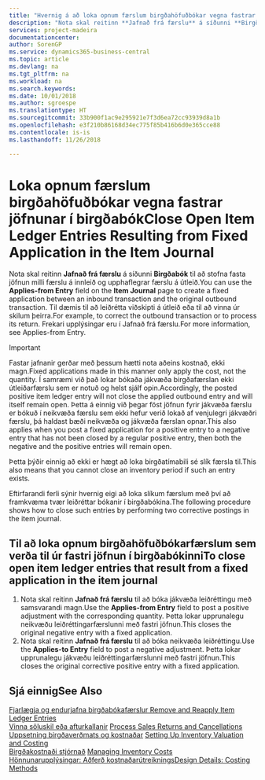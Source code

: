 ```yaml
---
title: "Hvernig á að loka opnum færslum birgðahöfuðbókar vegna fastrar jöfnunar í birgðabók | Microsoft Docs"
description: "Nota skal reitinn **Jafnað frá færslu** á síðunni **Birgðabók** til að stofna fasta jöfnun milli færslu á innleið og upphaflegrar færslu á útleið. Til dæmis til að leiðrétta viðskipti á útleið eða til að vinna úr skilum þeirra."
services: project-madeira
documentationcenter: 
author: SorenGP
ms.service: dynamics365-business-central
ms.topic: article
ms.devlang: na
ms.tgt_pltfrm: na
ms.workload: na
ms.search.keywords: 
ms.date: 10/01/2018
ms.author: sgroespe
ms.translationtype: HT
ms.sourcegitcommit: 33b900f1ac9e295921e7f3d6ea72cc93939d8a1b
ms.openlocfilehash: e3f210b86168d34ec775f85b416b6d0e365cce88
ms.contentlocale: is-is
ms.lasthandoff: 11/26/2018

---
```

# <a name="close-open-item-ledger-entries-resulting-from-fixed-application-in-the-item-journal"></a><span data-ttu-id="cb633-104">Loka opnum færslum birgðahöfuðbókar vegna fastrar jöfnunar í birgðabók</span><span class="sxs-lookup"><span data-stu-id="cb633-104">Close Open Item Ledger Entries Resulting from Fixed Application in the Item Journal</span></span>
<span data-ttu-id="cb633-105">Nota skal reitinn **Jafnað frá færslu** á síðunni **Birgðabók** til að stofna fasta jöfnun milli færslu á innleið og upphaflegrar færslu á útleið.</span><span class="sxs-lookup"><span data-stu-id="cb633-105">You can use the **Applies-from Entry** field on the **Item Journal** page to create a fixed application between an inbound transaction and the original outbound transaction.</span></span> <span data-ttu-id="cb633-106">Til dæmis til að leiðrétta viðskipti á útleið eða til að vinna úr skilum þeirra.</span><span class="sxs-lookup"><span data-stu-id="cb633-106">For example, to correct the outbound transaction or to process its return.</span></span> <span data-ttu-id="cb633-107">Frekari upplýsingar eru í Jafnað frá færslu.</span><span class="sxs-lookup"><span data-stu-id="cb633-107">For more information, see Applies-from Entry.</span></span>  

> [!IMPORTANT]  
>  <span data-ttu-id="cb633-108">Fastar jafnanir gerðar með þessum hætti nota aðeins kostnað, ekki magn.</span><span class="sxs-lookup"><span data-stu-id="cb633-108">Fixed applications made in this manner only apply the cost, not the quantity.</span></span> <span data-ttu-id="cb633-109">Í samræmi við það lokar bókaða jákvæða birgðafærslan ekki útleiðarfærslu sem er notuð og helst sjálf opin.</span><span class="sxs-lookup"><span data-stu-id="cb633-109">Accordingly, the posted positive item ledger entry will not close the applied outbound entry and will itself remain open.</span></span> <span data-ttu-id="cb633-110">Þetta á einnig við þegar föst jöfnun fyrir jákvæða færslu er bókuð í neikvæða færslu sem ekki hefur verið lokað af venjulegri jákvæðri færslu, þá haldast bæði neikvæða og jákvæða færslan opnar.</span><span class="sxs-lookup"><span data-stu-id="cb633-110">This also applies when you post a fixed application for a positive entry to a negative entry that has not been closed by a regular positive entry, then both the negative and the positive entries will remain open.</span></span>  
>   
>  <span data-ttu-id="cb633-111">Þetta þýðir einnig að ekki er hægt að loka birgðatímabili sé slík færsla til.</span><span class="sxs-lookup"><span data-stu-id="cb633-111">This also means that you cannot close an inventory period if such an entry exists.</span></span>  

<span data-ttu-id="cb633-112">Eftirfarandi ferli sýnir hvernig eigi að loka slíkum færslum með því að framkvæma tvær leiðréttar bókanir í birgðabókina.</span><span class="sxs-lookup"><span data-stu-id="cb633-112">The following procedure shows how to close such entries by performing two corrective postings in the item journal.</span></span>  

## <a name="to-close-open-item-ledger-entries-that-result-from-a-fixed-application-in-the-item-journal"></a><span data-ttu-id="cb633-113">Til að loka opnum birgðahöfuðbókarfærslum sem verða til úr fastri jöfnun í birgðabókinni</span><span class="sxs-lookup"><span data-stu-id="cb633-113">To close open item ledger entries that result from a fixed application in the item journal</span></span>  

1.  <span data-ttu-id="cb633-114">Nota skal reitinn **Jafnað frá færslu** til að bóka jákvæða leiðréttingu með samsvarandi magn.</span><span class="sxs-lookup"><span data-stu-id="cb633-114">Use the **Applies-from Entry** field to post a positive adjustment with the corresponding quantity.</span></span> <span data-ttu-id="cb633-115">Þetta lokar upprunalegu neikvæðu leiðréttingarfærslunni með fastri jöfnun.</span><span class="sxs-lookup"><span data-stu-id="cb633-115">This closes the original negative entry with a fixed application.</span></span>  
2.  <span data-ttu-id="cb633-116">Nota skal reitinn **Jafnað frá færslu** til að bóka neikvæða leiðréttingu.</span><span class="sxs-lookup"><span data-stu-id="cb633-116">Use the **Applies-to Entry** field to post a negative adjustment.</span></span> <span data-ttu-id="cb633-117">Þetta lokar upprunalegu jákvæðu leiðréttingarfærslunni með fastri jöfnun.</span><span class="sxs-lookup"><span data-stu-id="cb633-117">This closes the original corrective positive entry with a fixed application.</span></span>  

## <a name="see-also"></a><span data-ttu-id="cb633-118">Sjá einnig</span><span class="sxs-lookup"><span data-stu-id="cb633-118">See Also</span></span>  
[<span data-ttu-id="cb633-119"> Fjarlægja og endurjafna birgðabókafærslur</span><span class="sxs-lookup"><span data-stu-id="cb633-119"> Remove and Reapply Item Ledger Entries</span></span>](finance-how-to-remove-and-reapply-item-entries.md)  
 <span data-ttu-id="cb633-120">[Vinna söluskil eða afturkallanir](sales-how-process-sales-returns-cancellations.md) </span><span class="sxs-lookup"><span data-stu-id="cb633-120">[Process Sales Returns and Cancellations](sales-how-process-sales-returns-cancellations.md) </span></span>  
 <span data-ttu-id="cb633-121">[Uppsetning birgðaverðmats og kostnaðar](finance-set-up-inventory-valuation-and-costing.md) </span><span class="sxs-lookup"><span data-stu-id="cb633-121">[Setting Up Inventory Valuation and Costing](finance-set-up-inventory-valuation-and-costing.md) </span></span>  
 <span data-ttu-id="cb633-122">[Birgðakostnaði stjórnað](finance-manage-inventory-costs.md) </span><span class="sxs-lookup"><span data-stu-id="cb633-122">[Managing Inventory Costs](finance-manage-inventory-costs.md) </span></span>  
 [<span data-ttu-id="cb633-123">Hönnunarupplýsingar: Aðferð kostnaðarútreiknings</span><span class="sxs-lookup"><span data-stu-id="cb633-123">Design Details: Costing Methods</span></span>](design-details-costing-methods.md)

